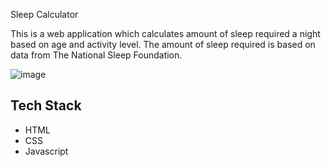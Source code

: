 Sleep Calculator 

This is a web application which calculates amount of sleep required a night based on age and activity level. The amount of sleep required is based on data from The National Sleep Foundation.

![image](https://)


## Tech Stack
- HTML
- CSS
- Javascript

